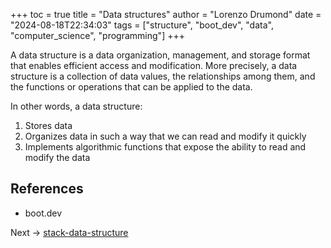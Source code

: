 +++
toc = true
title = "Data structures"
author = "Lorenzo Drumond"
date = "2024-08-18T22:34:03"
tags = ["structure",  "boot_dev",  "data",  "computer_science",  "programming"]
+++



A data structure is a data organization, management, and storage format that
enables efficient access and modification. More precisely, a data structure is
a collection of data values, the relationships among them, and the functions or
operations that can be applied to the data.

In other words, a data structure:

1. Stores data
2. Organizes data in such a way that we can read and modify it quickly
3. Implements algorithmic functions that expose the ability to read and modify the data


## References

- boot.dev

Next -> [stack-data-structure](/wiki/stack-data-structure/)
